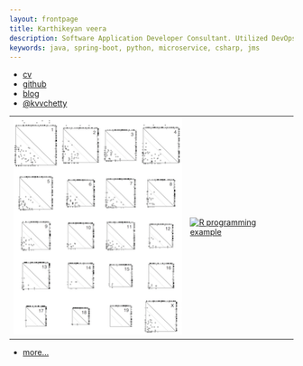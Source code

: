 ```yaml
---
layout: frontpage
title: Karthikeyan veera
description: Software Application Developer Consultant. Utilized DevOps, CI/CD practices in finance and healthcare service requirement applications
keywords: java, spring-boot, python, microservice, csharp, jms
---
```


<div class="navbar">
  <div class="navbar-inner">
      <ul class="nav">
          <li><a href="{{ BASE_PATH }}/assets/karthikeyanveera_cv.pdf">cv</a></li>
          <li><a href="https://github.com/kvvchetty">github</a></li>
          <li><a href="https://kvvconsultant.blogspot.com">blog</a></li>
          <li><a href="https://twitter.com/kvvchetty">@kvvchetty</a></li>
      </ul>
  </div>
</div>

<table class="wide">
<tr>
  <td class="left">
    <a href="pages/publpics/iplotCorr.html">
        <img src="assets/publpics/mousebc_fig3.png" alt="R charts example" title="Data Analysis example"/>
    </a>
  </td>
  <td class="right">
    <a href="pages/publpics/mppdiag_fig4.html">
        <img src="assets/publpics/mppdiag_fig4.png" alt="R programming example" title="Data Analysis example"/>
    </a>
  </td>
</tr>

</table>

<div class="navbar">
  <div class="navbar-inner">
      <ul class="nav">
          <li><a href="morefigs.html">more...</a></li>
      </ul>
  </div>
</div>
